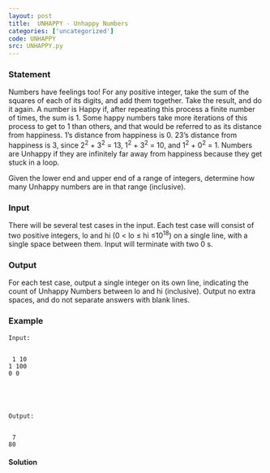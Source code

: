 ```yaml
---
layout: post
title:  UNHAPPY - Unhappy Numbers
categories: ['uncategorized']
code: UNHAPPY
src: UNHAPPY.py
---
```


### **Statement**

Numbers have feelings too! For any positive integer, take the sum of the
squares of each of its digits, and add them together. Take the result, and do
it again. A number is Happy if, after repeating this process a finite number
of times, the sum is 1. Some happy numbers take more iterations of this
process to get to 1 than others, and that would be referred to as its distance
from happiness. 1’s distance from happiness is 0. 23’s distance from happiness
is 3, since 2<sup>2</sup> + 3<sup>2</sup> = 13, 1<sup>2</sup> +
3<sup>2</sup> = 10, and 1<sup>2</sup> + 0<sup>2</sup> = 1. Numbers
are Unhappy if they are infinitely far away from happiness because they get
stuck in a loop.

Given the lower end and upper end of a range of integers, determine how many
Unhappy numbers are in that range (inclusive).

### Input

There will be several test cases in the input. Each test case will consist
of two positive integers, lo and hi (0 < lo ≤ hi
≤10<sup>18</sup>) on a single line, with a single space between them.
Input will terminate with two 0 s.

### Output

For each test case, output a single integer on its own line, indicating the
count of Unhappy Numbers between lo and hi (inclusive). Output no
extra spaces, and do not separate answers with blank lines.

###  Example

    
    
    
    
    Input:
      
     1 10   
    1 100   
    0 0
      
      
    
    Output:
      
     7  
    80 
    
    
    



#### **Solution**



